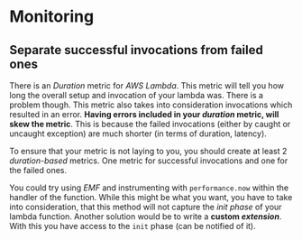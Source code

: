 # Monitoring

## Separate successful invocations from failed ones

There is an _Duration_ metric for _AWS Lambda_. This metric will tell you how long the overall setup and invocation of your lambda was.
There is a problem though. This metric also takes into consideration invocations which resulted in an error. **Having errors included in your _duration_ metric, will skew the metric**. This is because the failed invocations (either by caught or uncaught exception) are much shorter (in terms of duration, latency).

To ensure that your metric is not laying to you, you should create at least 2 _duration-based_ metrics. One metric for successful invocations and one for the failed ones.

You could try using _EMF_ and instrumenting with `performance.now` within the handler of the function. While this might be what you want, you have to take into consideration, that this method will not capture the _init phase_ of your lambda function.
Another solution would be to write a **custom _extension_**. With this you have access to the `init` phase (can be notified of it).

